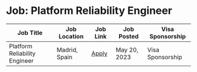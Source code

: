 # Job: Platform Reliability Engineer

| Job Title | Job Location | Job Link | Job Posted | Visa Sponsorship |
| --- | --- | --- | --- | --- |
| Platform Reliability Engineer | Madrid, Spain | [Apply](https://careers.adyen.com/vacancies/4984314-platform-reliability-engineer-madrid) | May 20, 2023 | Visa Sponsorship |
